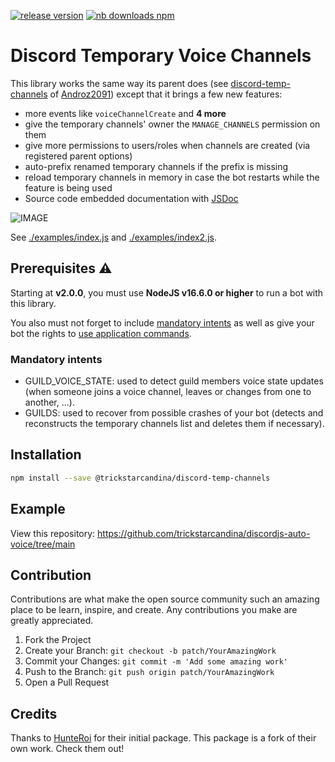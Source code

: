 <a href="https://www.npmjs.com/@trickstarcandina/discord-temp-channels"><img src="https://img.shields.io/github/v/release/trickstarcandina/discord-temp-channels?style=for-the-badge" alt="release version"/></a>
<a href="https://www.npmjs.com/@trickstarcandina/discord-temp-channels"><img src="https://img.shields.io/npm/dt/@trickstarcandina/discord-temp-channels?style=for-the-badge" alt="nb downloads npm"/></a>

# Discord Temporary Voice Channels

This library works the same way its parent does (see [discord-temp-channels](https://github.com/Androz2091/discord-temp-channels) of [Androz2091](https://github.com/Androz2091)) except that it brings a few new features:

- more events like `voiceChannelCreate` and **4 more**
- give the temporary channels' owner the `MANAGE_CHANNELS` permission on them
- give more permissions to users/roles when channels are created (via registered parent options)
- auto-prefix renamed temporary channels if the prefix is missing
- reload temporary channels in memory in case the bot restarts while the feature is being used
- Source code embedded documentation with [JSDoc](https://en.wikipedia.org/wiki/JSDoc)

![IMAGE](https://raw.githubusercontent.com/HunteRoi/discord-temp-channels/master/assets/example.gif)

See [./examples/index.js](https://github.com/trickstarcandina/discord-temp-channels/tree/master/examples/index.js) and [./examples/index2.js](https://github.com/trickstarcandina/discord-temp-channels/tree/master/examples/index2.js).

## Prerequisites ⚠️

Starting at **v2.0.0**, you must use **NodeJS v16.6.0 or higher** to run a bot with this library.

You also must not forget to include [mandatory intents](#mandatory-intents) as well as give your bot the rights to [use application commands](https://discord.com/developers/docs/interactions/application-commands#authorizing-your-application).

### Mandatory intents

- GUILD_VOICE_STATE: used to detect guild members voice state updates (when someone joins a voice channel, leaves or changes from one to another, ...).
- GUILDS: used to recover from possible crashes of your bot (detects and reconstructs the temporary channels list and deletes them if necessary).

## Installation

```sh
npm install --save @trickstarcandina/discord-temp-channels
```

## Example

View this repository: 
https://github.com/trickstarcandina/discordjs-auto-voice/tree/main

## Contribution

Contributions are what make the open source community such an amazing place to be learn, inspire, and create. Any contributions you make are greatly appreciated.

1. Fork the Project
2. Create your Branch: `git checkout -b patch/YourAmazingWork`
3. Commit your Changes: `git commit -m 'Add some amazing work'`
4. Push to the Branch: `git push origin patch/YourAmazingWork`
5. Open a Pull Request

## Credits

Thanks to [HunteRoi](https://github.com/HunteRoi) for their initial package. This package is a fork of their own work. Check them out!
